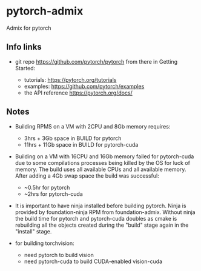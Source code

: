 # pytorch-admix
Admix for pytorch 

## Info links

- git repo https://github.com/pytorch/pytorch
  from there in Getting Started:

  - tutorials: https://pytorch.org/tutorials
  - examples: https://github.com/pytorch/examples
  - the API reference https://pytorch.org/docs/

## Notes

- Building RPMS on a VM with 2CPU and 8Gb memory requires:

  - 3hrs  + 3Gb  space in BUILD for pytorch
  - 11hrs + 11Gb space in BUILD for pytorch-cuda


- Building on a VM with 16CPU and 16Gb memory failed for pytorch-cuda due to
  some compilations processes being killed by the OS for luck of memory. 
  The build uses all available CPUs and all available memory. 
  After adding a 4Gb swap space the build was successful:
  
  - ~0.5hr for pytorch
  - ~2hrs  for pytorch-cuda  

- It is important to have ninja installed before building pytorch.
  Ninja is provided by foundation-ninja RPM from foundation-admix.
  Without ninja the build time for pytorch and pytorch-cuda doubles 
  as cmake is rebuilding all the objects created during the "build"
  stage again in the "install" stage.

- for building torchvision:

  - need pytorch to build vision
  - need pytorch-cuda to build CUDA-enabled vision-cuda 


